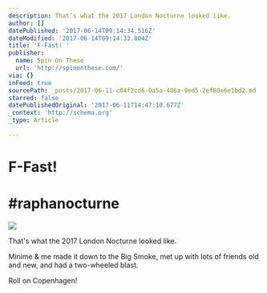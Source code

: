 ```yaml
---
description: That’s what the 2017 London Nocturne looked like.
author: []
datePublished: '2017-06-14T09:14:34.516Z'
dateModified: '2017-06-14T09:14:33.804Z'
title: 'F-Fast! '
publisher:
  name: Spin On These
  url: 'http://spinonthese.com/'
via: {}
inFeed: true
sourcePath: _posts/2017-06-11-c04f2cd6-0a5a-486a-9ed5-2ef80e6e1bd2.md
starred: false
datePublishedOriginal: '2017-06-11T14:47:10.677Z'
_context: 'http://schema.org'
_type: Article

---
```

# F-Fast! 

# \#raphanocturne
![](https://the-grid-user-content.s3-us-west-2.amazonaws.com/cca51685-0943-45c3-b0f5-9f6c26c10201.jpg)

That's what the 2017 London Nocturne looked like.

Minime & me made it down to the Big Smoke, met up with lots of friends old and new, and had a two-wheeled blast.

Roll on Copenhagen!